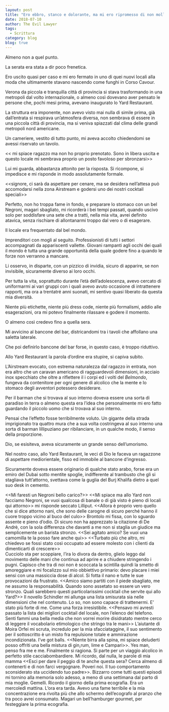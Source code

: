 ```yaml
---
layout: post
title: "Ero ebbro, stanco e dolorante, ma mi ero ripromesso di non mollare."
date: 2018-07-10
author: The Evil Lawyer
tags:
  - Scrittura
category: blog
blog: true
---
```


Almeno non a quel punto. 

La serata era stata a dir poco frenetica.
  
Ero uscito quasi per caso e mi ero fermato in uno di quei nuovi locali alla moda che ultimamente stavano nascendo come funghi in Corso Cavour.

Verona da piccola e tranquilla città di provincia si stava trasformando in una metropoli dal volto internazionale, o almeno così dovevano aver pensato le persone che, pochi mesi prima, avevano inaugurato lo Yard Restaurant.

 La struttura era imponente, non avevo visto mai nulla di simile prima, già dall’entrata si respirava un’atmosfera diversa, non sembrava di essere in una piccola città di provincia, ma si veniva spiazzati dal clima delle grandi metropoli nord americane.

Un cameriere, vestito di tutto punto, mi aveva accolto chiedendomi se avessi riservato un tavolo. 

\<\< mi spiace ragazzo ma non ho proprio prenotato. Sono in libera uscita e questo locale mi sembrava proprio un posto favoloso per sbronzarsi\>\>

Lui mi guarda, abbastanza attonito per la risposta. Si ricompone, si impedisce e mi risponde in modo assolutamente formale.

\<\<signore, ci sarà da aspettare per cenare, ma se desidera nell’attesa può accomodarsi nella zona Airstream e godersi uno dei nostri cocktail speciali\>\>

Perfetto, non ho troppa fame in fondo, e preparare lo stomaco con un bel Negroni, magari sbagliato, mi ricorderà i bei tempi passati, quando uscivo solo per soddisfare una sete che a tratti, nella mia vita, avrei definito atavica, senza rischiare di allontanarmi troppo dal vero o di esagerare.

Il locale era frequentato dal bel mondo.

Imprenditori con mogli al seguito. Professionisti di tutti i settori accompagnati da appariscenti vallette. Giovani rampanti agli occhi dei quali il mondo è tutta una grande opportunità della quale godere fino a quando le forze non verranno a mancare.

Li osservo, in disparte, con un pizzico di invidia, sicuro di apparire, se non invisibile, sicuramente diverso ai loro occhi.

Per tutta la vita, soprattutto durante l’età dell’adolescenza, avevo cercato di uniformarmi ai vari gruppi con i quali avevo avuto occasione di intrattenere rapporti, ma ora a trentatré anni suonati, mi sentivo quasi liberato da questa mia diversità.

Niente più etichette, niente più dress code, niente più formalismi, addio alle esagerazioni, ora mi potevo finalmente rilassare e godere il momento.

O almeno così credevo fino a quella sera.

Mi avvicino al bancone del bar, districandomi tra i tavoli che affollano una saletta laterale.

Che poi definirlo bancone del bar forse, in questo caso, è troppo riduttivo.

Allo Yard Restaurant la parola d’ordine era stupire, si capiva subito. 

L’Airstream evocato, con estrema naturalezza dal ragazzo in entrata, non era altro che un caravan americano di ragguardevoli dimensioni, in acciaio inox specchiato che oltre a riflettere il i corpi ed i volti del _Belmondo_, fungeva da contenitore per ogni genere di alcolico che la mente e lo stomaco degli avventori potessero desiderare.

Per il barman che si trovava al suo interno doveva essere una sorta di paradiso in terra o almeno questa era l’idea che personalmente mi ero fatto guardando il piccolo uomo che si trovava al suo interno.

Pensai che l’effetto fosse terribilmente voluto. Un gigante della strada imprigionato tra quattro mura che a sua volta costringeva al suo interno una sorta di barman lillipuziano per ribilanciare, in un qualche modo, il senso della proporzione.

Dio, se esisiteva, aveva sicuramente un grande senso dell’umorismo.

Nel nostro caso, allo Yard Restaurant, le veci di Dio le faceva un ragazzone di aspettare mediorientale, fisso ed immobile al bancone d’ingresso.

Sicuramente doveva essere originario di qualche stato arabo, forse era un emiro del Dubai sotto mentite spoglie, indifferente al trambusto che gli si stagliava tutt’attorno, svettava come la guglia del Burj Khalifa dietro a quel suo desk in cemento.

\<\<Mi faresti un Negroni bello carico?\>\> 
\<\<Mi spiace ma allo Yard non facciamo Negroni, se vuoi qualcosa di banale o di già visto è pieno di locali qui attorno\>\> mi risponde seccato Lilliput.
\<\<Allora è proprio vero quello che si dice attorno nani, che sono delle carogne di sicuro perché hanno il cuore troppo vicino al buco del culo\>\>
Brontolo mi fissa, con lo sguardo assente e pieno d’odio. Di sicuro non ha apprezzato la citazione di De Andrè, con la sola differenza che davanti a me non si staglia un giudice ma semplicemente un barista stronzo.
\<\<Sei agitato amico? Se vuoi una camomilla te la posso fare anche qui\>\>
\<\<Turbato più che altro, mi chiedevo se fossi stato così occupato ad essere molesto con i clienti da dimenticarti di crescere\>\>  
Cucciolo sta per scoppiare, l’ira lo divora da dentro, glielo leggo dal movimento delle mani che continua ad aprire e a chiudere stringendo i pugni.
Capisco che tra di noi non è scoccata la scintilla quindi la smetto di amoreggiare e mi focalizzo sul mio obbiettivo primario: devo placare i miei sensi con una massiccia dose di alcol. Si fotta il nano e tutte le sue provocazioni da frustrato.
\<\<Amico siamo partiti con il piede sbagliato, me ne assumo la responsabilità. Quando sono assetato so essere un vero stronzo. Quali sarebbero questi particolarissimi cocktail che servite qui allo Yard?\>\>
Il novello Schindler mi allunga una lista smisurata sia nelle dimensioni che nel contenuto. 
Lo so, non sono capace di trattenermi. E’ stato più forte di me. Come una forza irresistibile.
\<\<Pensavo mi avresti passato la lista dei migliori cocktail del locale, non l’elenco del telefono. Senti fammi una bella media che non vorrei morire disidratato mentre cerco di leggere il vocabolario etimologico che stringo tra le mani\>\>
L’aiutante di Moira Orfei mi scruta, incredulo per la mia sfacciataggine, il suo sentimento per il sottoscritto è un misto fra repulsione totale e ammirazione incondizionata.
I’ve got balls. 
\<\<Niente birra alla spina, mi spiace deluderti posso offriti una bella mistura di gin,rum, lime e Campari\>\>.
Yes man, penso fra me e me. Finalmente si ragiona. Si parte per un viaggio alcolico in perfetto stile cacciabombardiere.
Mi ricordo, dal nulla, le parole di mia mamma \<\<Esci per dare il peggio di te anche questa sera? Cerca almeno di contenerti e di non farci vergognare. Poveri noi. Il tuo comportamento sconsiderato sta uccidendo tuo padre\>\>.
Bizzarro come tutti questi episodi mi tornino alla memoria solo adesso, a meno di una settimana dal parto di mia moglie.
Gemelli. Ricordo il giorno della prima ecografia. Era un mercoledì mattina. L’ora era tarda. Avevo una fame terribile e la mia concentrazione era rivolta più che allo schermo dell’ecografo al pranzo che tra poco avrei consumato. Magari un bell’hamburger gourmet, per festeggiare la prima ecografia.